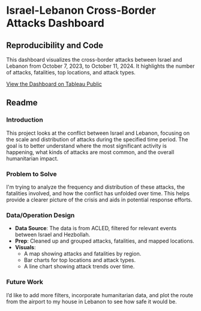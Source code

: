 # Israel-Lebanon Cross-Border Attacks Dashboard

## Reproducibility and Code
This dashboard visualizes the cross-border attacks between Israel and Lebanon from October 7, 2023, to October 11, 2024. It highlights the number of attacks, fatalities, top locations, and attack types. 

[View the Dashboard on Tableau Public](https://public.tableau.com/app/profile/sam.chakra2765/viz/Midterm_17296386614830/Dashboard1?publish=yes) 

## Readme

### Introduction
This project looks at the conflict between Israel and Lebanon, focusing on the scale and distribution of attacks during the specified time period. The goal is to better understand where the most significant activity is happening, what kinds of attacks are most common, and the overall humanitarian impact.

### Problem to Solve
I'm trying to analyze the frequency and distribution of these attacks, the fatalities involved, and how the conflict has unfolded over time. This helps provide a clearer picture of the crisis and aids in potential response efforts.

### Data/Operation Design
- **Data Source**: The data is from ACLED, filtered for relevant events between Israel and Hezbollah.
- **Prep**: Cleaned up and grouped attacks, fatalities, and mapped locations.
- **Visuals**: 
  - A map showing attacks and fatalities by region.
  - Bar charts for top locations and attack types.
  - A line chart showing attack trends over time.

### Future Work
I’d like to add more filters, incorporate humanitarian data, and plot the route from the airport to my house in Lebanon to see how safe it would be. 

